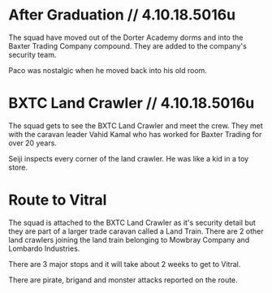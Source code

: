 # After Graduation  // 4.10.18.5016u
The squad have moved out of the Dorter Academy dorms and into
the Baxter Trading Company compound. They are added to the company's
security team.

Paco was nostalgic when he moved back into his old room.

# BXTC Land Crawler // 4.10.18.5016u
The squad gets to see the BXTC Land Crawler and meet the crew. They met with the caravan
leader Vahid Kamal who has worked for Baxter Trading for over 20 years.

Seiji inspects every corner of the land crawler. He was like a kid in a toy store.

# Route to Vitral
The squad is attached to the BXTC Land Crawler as it's security detail but they are part of a larger trade caravan called a Land Train. There are 2 other land crawlers joining the land train belonging to Mowbray Company and Lombardo Industries. 

There are 3 major stops and it will take about 2 weeks to get to Vitral. 

There are pirate, brigand and monster attacks reported on the route.
